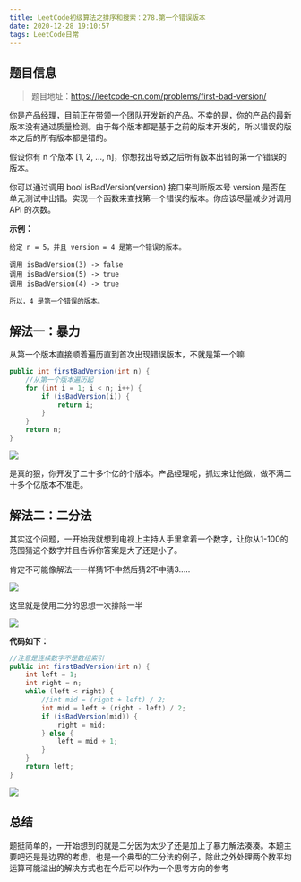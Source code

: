 ```yaml
---
title: LeetCode初级算法之排序和搜索：278.第一个错误版本
date: 2020-12-28 19:10:57
tags: LeetCode日常
---
```


## 题目信息

> 题目地址：https://leetcode-cn.com/problems/first-bad-version/

你是产品经理，目前正在带领一个团队开发新的产品。不幸的是，你的产品的最新版本没有通过质量检测。由于每个版本都是基于之前的版本开发的，所以错误的版本之后的所有版本都是错的。<!--more-->

假设你有 n 个版本 [1, 2, ..., n]，你想找出导致之后所有版本出错的第一个错误的版本。

你可以通过调用 bool isBadVersion(version) 接口来判断版本号 version 是否在单元测试中出错。实现一个函数来查找第一个错误的版本。你应该尽量减少对调用 API 的次数。

**示例：**

```
给定 n = 5，并且 version = 4 是第一个错误的版本。

调用 isBadVersion(3) -> false
调用 isBadVersion(5) -> true
调用 isBadVersion(4) -> true

所以，4 是第一个错误的版本。
```



## 解法一：暴力

从第一个版本直接顺着遍历直到首次出现错误版本，不就是第一个嘛

```java
public int firstBadVersion(int n) {
    //从第一个版本遍历起
    for (int i = 1; i < n; i++) {
        if (isBadVersion(i)) {
            return i;
        }
    }
    return n;
}
```

![](https://gitee.com/Jasper-zh/blogImage/raw/master/%E7%AC%AC%E4%B8%80%E4%B8%AA%E9%94%99%E8%AF%AF%E7%89%88%E6%9C%AC/j2.png)

是真的狠，你开发了二十多个亿的个版本。产品经理呢，抓过来让他做，做不满二十多个亿版本不准走。



## 解法二：二分法

其实这个问题，一开始我就想到电视上主持人手里拿着一个数字，让你从1-100的范围猜这个数字并且告诉你答案是大了还是小了。

肯定不可能像解法一一样猜1不中然后猜2不中猜3.....

![](https://gitee.com/Jasper-zh/blogImage/raw/master/%E7%AC%AC%E4%B8%80%E4%B8%AA%E9%94%99%E8%AF%AF%E7%89%88%E6%9C%AC/b1.jpg)

这里就是使用二分的思想一次排除一半

![](https://gitee.com/Jasper-zh/blogImage/raw/master/%E7%AC%AC%E4%B8%80%E4%B8%AA%E9%94%99%E8%AF%AF%E7%89%88%E6%9C%AC/1.gif)

**代码如下：**

```java
//注意是连续数字不是数组索引
public int firstBadVersion(int n) {
    int left = 1;
    int right = n;
    while (left < right) {
        //int mid = (right + left) / 2;
        int mid = left + (right - left) / 2;
        if (isBadVersion(mid)) {
            right = mid;
        } else {
            left = mid + 1;
        }
    }
    return left;
}
```

![](https://gitee.com/Jasper-zh/blogImage/raw/master/%E7%AC%AC%E4%B8%80%E4%B8%AA%E9%94%99%E8%AF%AF%E7%89%88%E6%9C%AC/j1.png)

## 总结

题挺简单的，一开始想到的就是二分因为太少了还是加上了暴力解法凑凑。本题主要吧还是是边界的考虑，也是一个典型的二分法的例子，除此之外处理两个数平均运算可能溢出的解决方式也在今后可以作为一个思考方向的参考